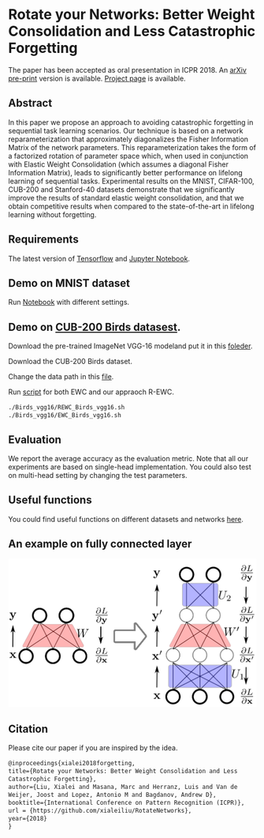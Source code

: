 # Rotate your Networks: Better Weight Consolidation and Less Catastrophic Forgetting
The paper has been accepted as oral presentation in ICPR 2018. An [arXiv pre-print](https://arxiv.org/pdf/1802.02950v3.pdf) version is available. [Project page](http://www.lherranz.org/2018/08/21/rotating-networks-to-prevent-catastrophic-forgetting/) is available.

## Abstract
 In this paper we propose an approach to avoiding catastrophic
  forgetting in sequential task learning scenarios. Our technique is
  based on a network reparameterization that approximately
  diagonalizes the Fisher Information Matrix of the network
  parameters. This reparameterization takes the form of a factorized
  rotation of parameter space which, when used in conjunction with
  Elastic Weight Consolidation (which assumes a diagonal Fisher Information
  Matrix), leads to significantly better performance on lifelong
  learning of sequential tasks. Experimental results on the MNIST,
  CIFAR-100, CUB-200 and Stanford-40 datasets demonstrate that we
  significantly improve the results of standard elastic weight
  consolidation, and that we obtain competitive results when compared
  to the state-of-the-art in lifelong learning without
  forgetting.

## Requirements

The latest version of [Tensorflow](https://www.tensorflow.org/install/) and [Jupyter Notebook](http://jupyter.org/install).

## Demo on MNIST dataset

Run [Notebook](REWC_MNIST_LeNet.ipynb) with different settings.

## Demo on [CUB-200 Birds datasest](http://www.vision.caltech.edu/visipedia/CUB-200-2011.html).

Download the pre-trained ImageNet VGG-16 modeland put it in this [foleder](./nets).

Download the CUB-200 Birds dataset.

Change the data path in this [file](./Birds_vgg16/params.py).

Run [script](./Birds_vgg16) for both EWC and our appraoch R-EWC.

```
./Birds_vgg16/REWC_Birds_vgg16.sh
./Birds_vgg16/EWC_Birds_vgg16.sh
```

## Evaluation

We report the average accuracy as the evaluation metric. Note that all our experiments are based on single-head implementation. You could also test on multi-head setting by changing the test parameters.

## Useful functions

You could find useful functions on different datasets and networks [here](./utils).

## An example on fully connected layer

![model](./figs/decomposition_fc.png)

## Citation

Please cite our paper if you are inspired by the idea.

```
@inproceedings{xialei2018forgetting,
title={Rotate your Networks: Better Weight Consolidation and Less Catastrophic Forgetting},
author={Liu, Xialei and Masana, Marc and Herranz, Luis and Van de Weijer, Joost and Lopez, Antonio M and Bagdanov, Andrew D},
booktitle={International Conference on Pattern Recognition (ICPR)},
url = {https://github.com/xialeiliu/RotateNetworks},
year={2018}
}
```




